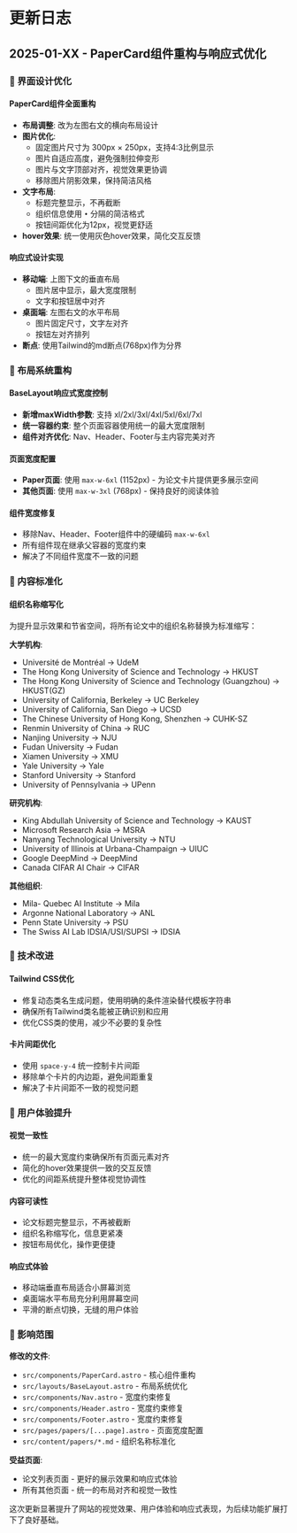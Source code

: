 # 更新日志

## 2025-01-XX - PaperCard组件重构与响应式优化

### 🎨 界面设计优化

#### PaperCard组件全面重构
- **布局调整**: 改为左图右文的横向布局设计
- **图片优化**: 
  - 固定图片尺寸为 300px × 250px，支持4:3比例显示
  - 图片自适应高度，避免强制拉伸变形
  - 图片与文字顶部对齐，视觉效果更协调
  - 移除图片阴影效果，保持简洁风格
- **文字布局**:
  - 标题完整显示，不再截断
  - 组织信息使用 `•` 分隔的简洁格式
  - 按钮间距优化为12px，视觉更舒适
- **hover效果**: 统一使用灰色hover效果，简化交互反馈

#### 响应式设计实现
- **移动端**: 上图下文的垂直布局
  - 图片居中显示，最大宽度限制
  - 文字和按钮居中对齐
- **桌面端**: 左图右文的水平布局
  - 图片固定尺寸，文字左对齐
  - 按钮左对齐排列
- **断点**: 使用Tailwind的md断点(768px)作为分界

### 📐 布局系统重构

#### BaseLayout响应式宽度控制
- **新增maxWidth参数**: 支持 xl/2xl/3xl/4xl/5xl/6xl/7xl
- **统一容器约束**: 整个页面容器使用统一的最大宽度限制
- **组件对齐优化**: Nav、Header、Footer与主内容完美对齐

#### 页面宽度配置
- **Paper页面**: 使用 `max-w-6xl` (1152px) - 为论文卡片提供更多展示空间
- **其他页面**: 使用 `max-w-3xl` (768px) - 保持良好的阅读体验

#### 组件宽度修复
- 移除Nav、Header、Footer组件中的硬编码 `max-w-6xl`
- 所有组件现在继承父容器的宽度约束
- 解决了不同组件宽度不一致的问题

### 📝 内容标准化

#### 组织名称缩写化
为提升显示效果和节省空间，将所有论文中的组织名称替换为标准缩写：

**大学机构**:
- Université de Montréal → UdeM
- The Hong Kong University of Science and Technology → HKUST
- The Hong Kong University of Science and Technology (Guangzhou) → HKUST(GZ)
- University of California, Berkeley → UC Berkeley
- University of California, San Diego → UCSD
- The Chinese University of Hong Kong, Shenzhen → CUHK-SZ
- Renmin University of China → RUC
- Nanjing University → NJU
- Fudan University → Fudan
- Xiamen University → XMU
- Yale University → Yale
- Stanford University → Stanford
- University of Pennsylvania → UPenn

**研究机构**:
- King Abdullah University of Science and Technology → KAUST
- Microsoft Research Asia → MSRA
- Nanyang Technological University → NTU
- University of Illinois at Urbana-Champaign → UIUC
- Google DeepMind → DeepMind
- Canada CIFAR AI Chair → CIFAR

**其他组织**:
- Mila- Quebec AI Institute → Mila
- Argonne National Laboratory → ANL
- Penn State University → PSU
- The Swiss AI Lab IDSIA/USI/SUPSI → IDSIA

### 🔧 技术改进

#### Tailwind CSS优化
- 修复动态类名生成问题，使用明确的条件渲染替代模板字符串
- 确保所有Tailwind类名能被正确识别和应用
- 优化CSS类的使用，减少不必要的复杂性

#### 卡片间距优化
- 使用 `space-y-4` 统一控制卡片间距
- 移除单个卡片的内边距，避免间距重复
- 解决了卡片间距不一致的视觉问题

### 📱 用户体验提升

#### 视觉一致性
- 统一的最大宽度约束确保所有页面元素对齐
- 简化的hover效果提供一致的交互反馈
- 优化的间距系统提升整体视觉协调性

#### 内容可读性
- 论文标题完整显示，不再被截断
- 组织名称缩写化，信息更紧凑
- 按钮布局优化，操作更便捷

#### 响应式体验
- 移动端垂直布局适合小屏幕浏览
- 桌面端水平布局充分利用屏幕空间
- 平滑的断点切换，无缝的用户体验

### 🎯 影响范围

**修改的文件**:
- `src/components/PaperCard.astro` - 核心组件重构
- `src/layouts/BaseLayout.astro` - 布局系统优化
- `src/components/Nav.astro` - 宽度约束修复
- `src/components/Header.astro` - 宽度约束修复
- `src/components/Footer.astro` - 宽度约束修复
- `src/pages/papers/[...page].astro` - 页面宽度配置
- `src/content/papers/*.md` - 组织名称标准化

**受益页面**:
- 论文列表页面 - 更好的展示效果和响应式体验
- 所有其他页面 - 统一的布局对齐和视觉一致性

这次更新显著提升了网站的视觉效果、用户体验和响应式表现，为后续功能扩展打下了良好基础。
